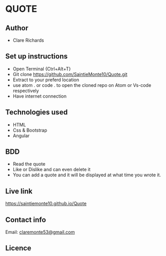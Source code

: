# QUOTE

## Author
 * Clare Richards

## Set up instructions
* Open Terminal {Ctrl+Alt+T}
* Git clone https://github.com/SaintieMonte10/Quote.git
* Extract to your preferd location
* use atom . or code . to open the cloned repo on Atom or Vs-code respectively
* Have internet connection

## Technologies used
- HTML
- Css & Bootstrap
- Angular

## BDD
* Read the quote
* Like or Dislike and can even delete it
* You can add a quote and it will be displayed at what time you wrote it.

## Live link
 https://saintiemonte10.github.io/Quote

## Contact info
 Email: claremonte53@gmail.com

## Licence
